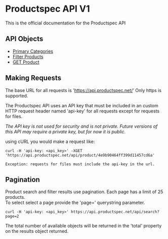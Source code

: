 # Productspec API V1

This is the official documentation for the Productspec API

API Objects
-----------

- [Primary Categories](content/categories.md)
- [Filter Products](content/search.md)
- [GET Product](content/product.md)

Making Requests
---------------

The base URL for all requests is 'https://api.productspec.net/' Only https is supported.

The Productspec API uses an API key that must be included in an custom HTTP request header named 'api-key' for all requests except for requests for files.

*The API key is not used for security and is not private.  Future versions of this API may require a private key, but for now it is public.*

using cURL you would make a request like:

```shell
curl -H 'api-key: <api_key>' -XGET 'https://api.productspec.net/api/product/4e9b90464ff399d11457cd6a'
```
`Exception: requests for files must include the api-key in the url.`


Pagination
----------
Product search and filter results use pagination.  Each page has a limit of 25 products.  
To select select a page provide the 'page=<number>' querystring parameter.  

```shell
curl -H 'api-key: <api_key>' https://api.productspec.net/api/search?page=2
```

The total number of available objects will be returned in the 'total' property on the results object returned.


